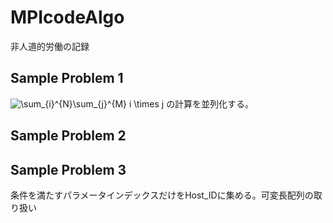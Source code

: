# MPIcodeAlgo
非人道的労働の記録
## Sample Problem 1
<img src="https://latex.codecogs.com/gif.latex?\sum_{i}^{N}\sum_{j}^{M}&space;i&space;\times&space;j" title="\sum_{i}^{N}\sum_{j}^{M} i \times j" />
の計算を並列化する。 

## Sample Problem 2
## Sample Problem 3
条件を満たすパラメータインデックスだけをHost_IDに集める。可変長配列の取り扱い
